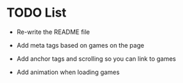 # TODO List

- Re-write the README file

- Add meta tags based on games on the page

- Add anchor tags and scrolling so you can link to games

- Add animation when loading games
